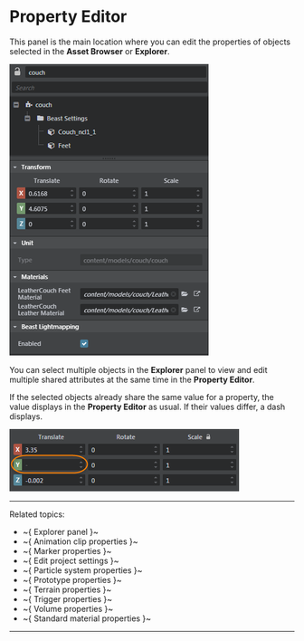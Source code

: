 # Property Editor

This panel is the main location where you can edit the properties of objects selected in the **Asset Browser** or **Explorer**.

![Property Editor](../../images/property_editor.png)

You can select multiple objects in the **Explorer** panel to view and edit multiple shared attributes at the same time in the **Property Editor**.

If the selected objects already share the same value for a property, the value displays in the **Property Editor** as usual. If their values differ, a dash displays.

![](../../images/different_setting.png)

---
Related topics:
- ~{ Explorer panel }~
- ~{ Animation clip properties }~
-	~{ Marker properties }~
-	~{ Edit project settings }~
-	~{ Particle system properties }~
-	~{ Prototype properties }~
-	~{ Terrain properties }~
-	~{ Trigger properties }~
-	~{ Volume properties }~
-	~{ Standard material properties }~

---

